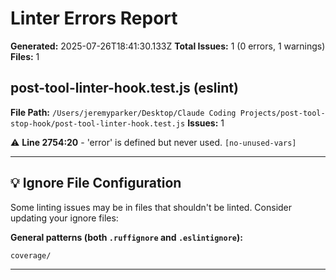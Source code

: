 # Linter Errors Report

**Generated:** 2025-07-26T18:41:30.133Z
**Total Issues:** 1 (0 errors, 1 warnings)
**Files:** 1

## post-tool-linter-hook.test.js (eslint)

**File Path:** `/Users/jeremyparker/Desktop/Claude Coding Projects/post-tool-stop-hook/post-tool-linter-hook.test.js`
**Issues:** 1

⚠️ **Line 2754:20** - 'error' is defined but never used. `[no-unused-vars]`

---

## 💡 Ignore File Configuration

Some linting issues may be in files that shouldn't be linted. Consider updating your ignore files:

**General patterns (both `.ruffignore` and `.eslintignore`):**
```
coverage/
```

---

